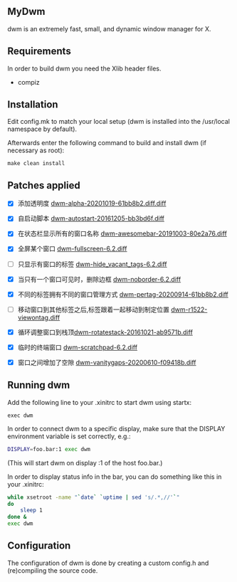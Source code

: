 ## MyDwm

dwm is an extremely fast, small, and dynamic window manager for X.

## Requirements

In order to build dwm you need the Xlib header files.

- compiz
## Installation

Edit config.mk to match your local setup (dwm is installed into
the /usr/local namespace by default).

Afterwards enter the following command to build and install dwm (if
necessary as root):

    make clean install

## Patches applied
- [x] 添加透明度 [dwm-alpha-20201019-61bb8b2.diff.diff](https://dwm.suckless.org/patches/alpha/)

- [x] 自启动脚本 [dwm-autostart-20161205-bb3bd6f.diff](https://dwm.suckless.org/patches/autostart/)

- [x] 在状态栏显示所有的窗口名称 [dwm-awesomebar-20191003-80e2a76.diff](https://dwm.suckless.org/patches/awesomebar/)

- [x] 全屏某个窗口 [dwm-fullscreen-6.2.diff](https://dwm.suckless.org/patches/fullscreen/)

- [ ] 只显示有窗口的标签 [dwm-hide_vacant_tags-6.2.diff](https://dwm.suckless.org/patches/hide_vacant_tags/)

- [x] 当只有一个窗口可见时，删除边框 [dwm-noborder-6.2.diff](https://dwm.suckless.org/patches/noborder/)

- [x] 不同的标签拥有不同的窗口管理方式 [dwm-pertag-20200914-61bb8b2.diff](https://dwm.suckless.org/patches/pertag/)

- [ ] 移动窗口到其他标签之后,标签跟着一起移动到制定位置 [dwm-r1522-viewontag.diff](https://dwm.suckless.org/patches/viewontag/)

- [x] 循环调整窗口到栈顶[dwm-rotatestack-20161021-ab9571b.diff](https://dwm.suckless.org/patches/rotatestack/)

- [x] 临时的终端窗口 [dwm-scratchpad-6.2.diff](https://dwm.suckless.org/patches/scratchpad/) 

- [x] 窗口之间增加了空隙 [dwm-vanitygaps-20200610-f09418b.diff ](https://dwm.suckless.org/patches/vanitygaps/)



## Running dwm

Add the following line to your .xinitrc to start dwm using startx:

    exec dwm

In order to connect dwm to a specific display, make sure that
the DISPLAY environment variable is set correctly, e.g.:

```bash
DISPLAY=foo.bar:1 exec dwm
```

(This will start dwm on display :1 of the host foo.bar.)

In order to display status info in the bar, you can do something
like this in your .xinitrc:

```bash
while xsetroot -name "`date` `uptime | sed 's/.*,//'`"
do
    sleep 1
done &
exec dwm
```

## Configuration

The configuration of dwm is done by creating a custom config.h
and (re)compiling the source code.
